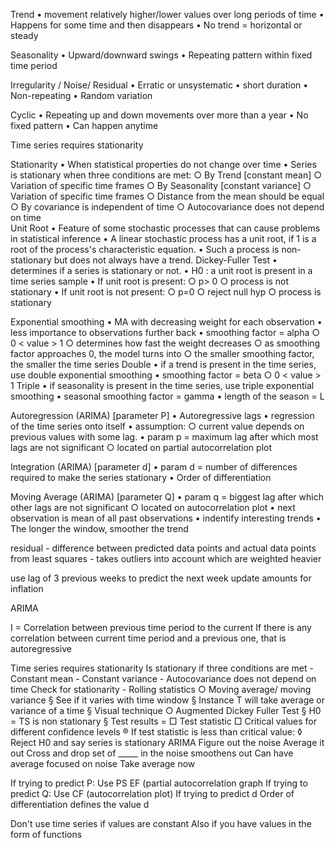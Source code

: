 Trend 
	• movement relatively higher/lower values over long periods of time 
	• Happens for some time and then disappears
	• No trend = horizontal or steady
	

Seasonality
	• Upward/downward swings
	• Repeating pattern within fixed time period 
	

Irregularity / Noise/ Residual
	• Erratic or unsystematic 
	•  short duration 
	• Non-repeating 
	• Random variation 

Cyclic
	• Repeating up and down movements over more than a year
	• No fixed pattern 
	• Can happen anytime 
	
Time series requires stationarity 

Stationarity
	• When statistical properties do not change over time
	• Series is stationary when three conditions are met:
		○ By Trend [constant mean]
			○  Variation of specific time frames
		○ By Seasonality [constant variance]
			○ Variation of specific time frames
			○ Distance from the mean should be equal  
		○ By covariance is independent of time
			○ Autocovariance does not depend on time  
Unit Root
	• Feature of some stochastic processes that can cause problems in statistical inference
	• A linear stochastic process has a unit root, if 1 is a root of the process's characteristic equation.
	• Such a process is non-stationary but does not always have a trend.
Dickey-Fuller Test
	• determines if a series is stationary or not.
	• H0 : a unit root is present in a time series sample
	• If unit root is present:
		○ p> 0
		○ process is not stationary
	• If unit root is not present:
		○ p=0
		○ reject null hyp
		○ process is stationary

Exponential smoothing
	• MA with decreasing weight for each observation
	• less importance to observations further back
	• smoothing factor = alpha
		○ 0 < value > 1
		○ determines how fast the weight decreases
		○ as smoothing factor approaches 0, the model turns into
		○ the smaller smoothing factor, the smaller the time series
Double
	• if a trend is present in the time series, use double exponential smoothing
	• smoothing factor = beta
		○ 0 < value > 1
Triple
	• if seasonality is present in the time series, use triple exponential smoothing
	• seasonal smoothing factor = gamma
	• length of the season = L


Autoregression  (ARIMA) [parameter P] 
	• Autoregressive lags
	• regression of the time series onto itself
	• assumption:
		○ current value depends on previous values with some lag.
	• param p = maximum lag after which most lags are not significant
		○ located on partial autocorrelation plot

Integration (ARIMA) [parameter d] 
	• param d = number of differences required to make the series stationary
	• Order of differentiation 

Moving Average (ARIMA) [parameter Q] 
	• param q = biggest lag after which other lags are not significant
		○ located on autocorrelation plot
 	• next observation is mean of all past observations
	• indentify interesting trends
	• The longer the window, smoother the trend

residual - difference between predicted data points and actual data points from
least squares - takes outliers into account which are weighted heavier


use lag of 3 previous weeks to predict the next week 
update amounts for inflation



ARIMA


I = Correlation between previous time period to the current 
If there is any correlation between current time period and a previous one, that is autoregressive


Time series requires stationarity 
Is stationary if three conditions are met
	- Constant mean
	- Constant variance
	- Autocovariance does not depend on time 
Check for stationarity
	- Rolling statistics
		○ Moving average/ moving variance
			§ See if it varies with time window
			§ Instance T will take average or variance of a time 
			§ Visual technique 
		○ Augmented Dickey Fuller Test 
			§ H0 = TS is non stationary
			§ Test results = 
				□ Test statistic 
				□ Critical values for different confidence levels 
					® If test statistic is less than critical value:
						◊ Reject H0 and say series is stationary 
ARIMA
	Figure out the noise 
		Average it out 
			Cross and drop set of _____ in the noise smoothens out 
				Can have average focused on noise 
				Take average now  
				
				
If trying to predict P:
	Use PS EF (partial autocorrelation graph 
If trying to predict Q:
	Use CF (autocorrelation plot)
If trying to predict d
	Order of differentiation defines the value d 
	

Don't use time series if values are constant 
Also if you have values in the form of functions


